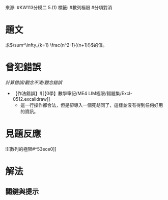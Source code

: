來源: #KW113分模二 5.(1)
標籤: #數列極限 #分項對消

# 題文
求$\sum^\infty_{k=1} \frac{n^2-1}{(n+1)!}$的值。

# 曾犯錯誤
*計算錯誤/觀念不清/觀念錯誤*
- 【作法錯誤】![[【0學】數學筆記/ME4 LIM極限/錯題集/Excl-0512.excalidraw]]
	- 這一行操作都合法，但是卻導入一個死胡同了，這樣並沒有得到任何好用的資訊。
# 見題反應
![[數列的極限#^53ece0]]

# 解法

## 關鍵與提示